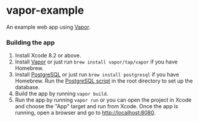 # vapor-example
An example web app using [Vapor](https://vapor.codes/).

### Building the app

1. Install Xcode 8.2 or above.
2. Install [Vapor](http://vapor.codes/) or just run `brew install vapor/tap/vapor` if you have Homebrew.
3. Install [PostgreSQL](https://www.postgresql.org/) or just run `brew install postgresql` if you have Homebrew. Run the [PostgreSQL script](https://github.com/MichaelWangCH/vapor-example/blob/master/postgresql) in the root directory to set up the database.
4. Build the app by running `vapor build`.
5. Run the app by running `vapor run` or you can open the project in Xcode and choose the "App" target and run from Xcode. Once the app is running, open a browser and go to [http://localhost:8080](http://localhost:8080).
